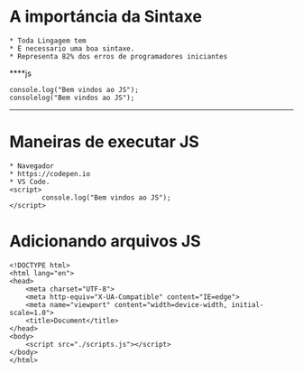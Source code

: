 # A importáncia da Sintaxe

    * Toda Lingagem tem 
    * É necessario uma boa sintaxe.
    * Representa 82% dos erros de programadores iniciantes

****js

    console.log("Bem vindos ao JS");
    consolelog("Bem vindos ao JS");

***
# Maneiras de executar JS
    * Navegador
    * https://codepen.io
    * VS Code.
    <script>
            console.log("Bem vindos ao JS");
    </script>

# Adicionando arquivos JS
    <!DOCTYPE html>
    <html lang="en">
    <head>
        <meta charset="UTF-8">
        <meta http-equiv="X-UA-Compatible" content="IE=edge">
        <meta name="viewport" content="width=device-width, initial-scale=1.0">
        <title>Document</title>
    </head>
    <body>
        <script src="./scripts.js"></script>
    </body>
    </html>
